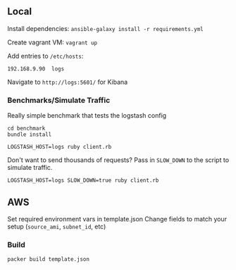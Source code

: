 Local
---
Install dependencies:
`ansible-galaxy install -r requirements.yml`

Create vagrant VM:
`vagrant up`

Add entries to `/etc/hosts`:

```
192.168.9.90  logs
```

Navigate to `http://logs:5601/` for Kibana

### Benchmarks/Simulate Traffic
Really simple benchmark that tests the logstash config

```
cd benchmark
bundle install

LOGSTASH_HOST=logs ruby client.rb
```

Don't want to send thousands of requests?
Pass in `SLOW_DOWN` to the script to simulate traffic. 

```
LOGSTASH_HOST=logs SLOW_DOWN=true ruby client.rb
```


AWS
---
Set required environment vars in template.json
Change fields to match your setup (`source_ami`, `subnet_id`, etc)

### Build
`packer build template.json`